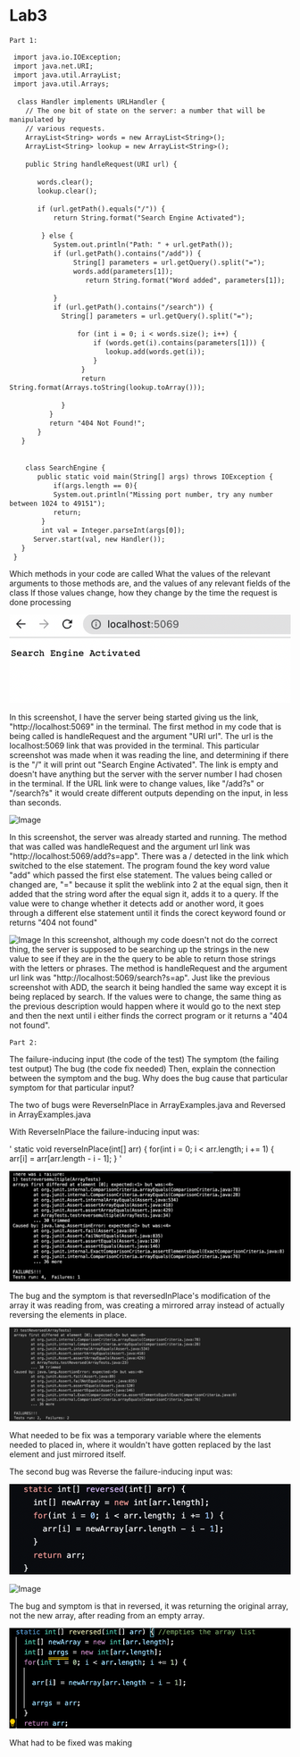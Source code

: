 # Lab3

```
Part 1:
```


     import java.io.IOException;
     import java.net.URI;
     import java.util.ArrayList;
     import java.util.Arrays;

      class Handler implements URLHandler {
        // The one bit of state on the server: a number that will be manipulated by
        // various requests.
        ArrayList<String> words = new ArrayList<String>();
        ArrayList<String> lookup = new ArrayList<String>();

        public String handleRequest(URI url) {
  
           words.clear();
           lookup.clear();

           if (url.getPath().equals("/")) {
               return String.format("Search Engine Activated");

            } else {
               System.out.println("Path: " + url.getPath());
               if (url.getPath().contains("/add")) {
                    String[] parameters = url.getQuery().split("=");
                    words.add(parameters[1]);
                       return String.format("Word added", parameters[1]);

               }
               if (url.getPath().contains("/search")) {
                 String[] parameters = url.getQuery().split("=");

                     for (int i = 0; i < words.size(); i++) {
                         if (words.get(i).contains(parameters[1])) {
                            lookup.add(words.get(i));
                         }
                      }
                      return String.format(Arrays.toString(lookup.toArray()));

                 }
              }
              return "404 Not Found!";
           }
       }


        class SearchEngine {
           public static void main(String[] args) throws IOException {
               if(args.length == 0){
               System.out.println("Missing port number, try any number between 1024 to 49151");
               return;
            }
            int val = Integer.parseInt(args[0]);
          Server.start(val, new Handler());
       }
     }

Which methods in your code are called
What the values of the relevant arguments to those methods are, and the values of any relevant fields of the class
If those values change, how they change by the time the request is done processing

![Image](./LAB3REPORT2.png)


In this screenshot, I have the server being started giving us the link, "http://localhost:5069" in the terminal. The first method in my code that is being called is handleRequest and the argument "URI url". The url is the localhost:5069 link that was provided in the terminal. This particular screenshot was made when it was reading the line, and determining if there is the "/" it will print out "Search Engine Activated". The link is empty and doesn't have anything but the server with the server number I had chosen in the terminal. If the URL link were to change values, like "/add?s" or "/search?s" it would create different outputs depending on the input, in less than seconds.

![Image](./LABREPORT2:ADD.png)

In this screenshot, the server was already started and running. The method that was called was handleRequest and the argument url link was "http://localhost:5069/add?s=app". There was a / detected in the link which switched to the else statement. The program found the key word value "add" which passed the first else statement. The values being called or changed are, "=" because it split the weblink into 2 at the equal sign, then it added that the string word after the equal sign it, adds it to a query. If the value were to change whether it detects add or another word, it goes through a different else statement until it finds the corect keyword found or returns "404 not found"

![Image](./LABREPORT2:SEARCH.png)
In this screenshot, although my code doesn't not do the correct thing, the server is supposed to be searching up the strings in the new value to see if they are in the the query to be able to return those strings with the letters or phrases. The method is handleRequest and the argument url link was "http://localhost:5069/search?s=ap". Just like the previous screenshot with ADD, the search it being handled the same way except it is being replaced by search. If the values were to change, the same thing as the previous description would happen where it would go to the next step and then the next until i either finds the correct program or it returns a "404 not found". 


```
Part 2:
```

The failure-inducing input (the code of the test)
The symptom (the failing test output)
The bug (the code fix needed)
Then, explain the connection between the symptom and the bug. Why does the bug cause that particular symptom for that particular input?

The two of bugs were ReverseInPlace in ArrayExamples.java and Reversed in ArrayExamples.java

With ReverseInPlace the failure-inducing input was:

' static void reverseInPlace(int[] arr) {
    for(int i = 0; i < arr.length; i += 1) {
      arr[i] = arr[arr.length - i - 1];
    }
'   
    
![Image](./LABREPORT2PART2.png)

The bug and the symptom is that reversedInPlace's modification of the array it was reading from, was creating a mirrored array instead of actually reversing the elements in place. 

![Image](./LABREPORT2REVERSEOUTPUT.png)

What needed to be fix was a temporary variable where the elements needed to placed in, where it wouldn't have gotten replaced by the last element and just mirrored itself. 


The second bug was Reverse the failure-inducing input was: 

![Image](./LABREPORT2REVERSEWRONGCODE.png)

![Image](./LABREPORT2PARTTHESECONDONE.png)

The bug and symptom is that in reversed, it was returning the original array, not the new array, after reading from an empty array. 

![Image](./REPORTLAB2FIXEDCODED.png)

What had to be fixed was making 
